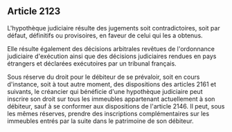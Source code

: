 Article 2123
----
L'hypothèque judiciaire résulte des jugements soit contradictoires, soit par
défaut, définitifs ou provisoires, en faveur de celui qui les a obtenus.

Elle résulte également des décisions arbitrales revêtues de l'ordonnance
judiciaire d'exécution ainsi que des décisions judiciaires rendues en pays
étrangers et déclarées exécutoires par un tribunal français.

Sous réserve du droit pour le débiteur de se prévaloir, soit en cours
d'instance, soit à tout autre moment, des dispositions des articles 2161 et
suivants, le créancier qui bénéficie d'une hypothèque judiciaire peut inscrire
son droit sur tous les immeubles appartenant actuellement à son débiteur, sauf à
se conformer aux dispositions de l'article 2146. Il peut, sous les mêmes
réserves, prendre des inscriptions complémentaires sur les immeubles entrés par
la suite dans le patrimoine de son débiteur.

